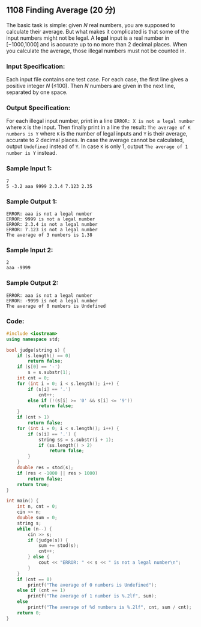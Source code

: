 ##  **1108 Finding Average (20 分)** 

The basic task is simple: given *N* real numbers, you are supposed to calculate their average. But what makes it complicated is that some of the input numbers might not be legal. A **legal** input is a real number in [−1000,1000] and is accurate up to no more than 2 decimal places. When you calculate the average, those illegal numbers must not be counted in.

### Input Specification:

Each input file contains one test case. For each case, the first line gives a positive integer *N* (≤100). Then *N* numbers are given in the next line, separated by one space.

### Output Specification:

For each illegal input number, print in a line `ERROR: X is not a legal number` where `X` is the input. Then finally print in a line the result: `The average of K numbers is Y` where `K` is the number of legal inputs and `Y` is their average, accurate to 2 decimal places. In case the average cannot be calculated, output `Undefined` instead of `Y`. In case `K` is only 1, output `The average of 1 number is Y` instead.

### Sample Input 1:

```in
7
5 -3.2 aaa 9999 2.3.4 7.123 2.35
```

### Sample Output 1:

```out
ERROR: aaa is not a legal number
ERROR: 9999 is not a legal number
ERROR: 2.3.4 is not a legal number
ERROR: 7.123 is not a legal number
The average of 3 numbers is 1.38
```

### Sample Input 2:

```in
2
aaa -9999
```

### Sample Output 2:

```out
ERROR: aaa is not a legal number
ERROR: -9999 is not a legal number
The average of 0 numbers is Undefined
```

### Code:

```c++
#include <iostream>
using namespace std;

bool judge(string s) {
    if (s.length() == 0)
        return false;
    if (s[0] == '-')
        s = s.substr(1);
    int cnt = 0;
    for (int i = 0; i < s.length(); i++) {
        if (s[i] == '.')
            cnt++;
        else if (!(s[i] >= '0' && s[i] <= '9'))
            return false;
    }
    if (cnt > 1)
        return false;
    for (int i = 0; i < s.length(); i++) {
        if (s[i] == '.') {
            string ss = s.substr(i + 1);
            if (ss.length() > 2)
                return false;
        }
    }
    double res = stod(s);
    if (res < -1000 || res > 1000)
        return false;
    return true;
}

int main() {
    int n, cnt = 0;
    cin >> n;
    double sum = 0;
    string s;
    while (n--) {
        cin >> s;
        if (judge(s)) {
            sum += stod(s);
            cnt++;
        } else {
            cout << "ERROR: " << s << " is not a legal number\n";
        }
    }
    if (cnt == 0)
        printf("The average of 0 numbers is Undefined");
    else if (cnt == 1)
        printf("The average of 1 number is %.2lf", sum);
    else
        printf("The average of %d numbers is %.2lf", cnt, sum / cnt);
    return 0;
}
```

